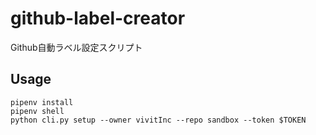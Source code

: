 # github-label-creator
Github自動ラベル設定スクリプト

## Usage
```
pipenv install
pipenv shell
python cli.py setup --owner vivitInc --repo sandbox --token $TOKEN
```
